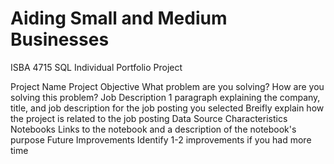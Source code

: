 # Aiding Small and Medium Businesses
ISBA 4715 SQL Individual Portfolio Project

Project Name
Project Objective
What problem are you solving?
How are you solving this problem?
Job Description
1 paragraph explaining the company, title, and job description for the job posting you selected
Breifly explain how the project is related to the job posting
Data
Source
Characteristics
Notebooks
Links to the notebook and a description of the notebook's purpose
Future Improvements
Identify 1-2 improvements if you had more time
